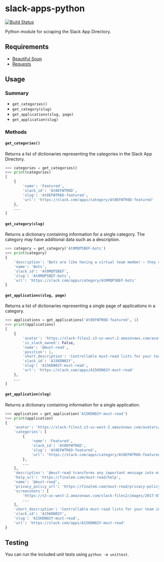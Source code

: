 # slack-apps-python

[![Build Status](https://travis-ci.org/eric-famiglietti/slack-apps-python.svg?branch=master)](https://travis-ci.org/eric-famiglietti/slack-apps-python)

Python module for scraping the Slack App Directory.

## Requirements

- [Beautiful Soup](https://www.crummy.com/software/BeautifulSoup/)
- [Requests](http://docs.python-requests.org/en/master/)

## Usage

### Summary

- `get_categories()`
- `get_category(slug)`
- `get_applications(slug, page)`
- `get_application(slug)`

### Methods

#### `get_categories()`

Returns a list of dictionaries representing the categories in the Slack App Directory.

```py
>>> categories = get_categories()
>>> print(categories)
[
    {
        'name': 'Featured',
        'slack_id': 'At0EFWTR6D',
        'slug': 'At0EFWTR6D-featured',
        'url': 'https://slack.com/apps/category/At0EFWTR6D-featured'
    },
    ...
]
```

#### `get_category(slug)`

Returns a dictionary containing information for a single category. The category may have additional data such as a description.

```py
>>> category = get_category('At0MQP5BEF-bots')
>>> print(category)
{
    'description': 'Bots are like having a virtual team member — they can help you manage tasks, run your team standup, poll the office, and more!',
    'name': 'Bots',
    'slack_id': 'At0MQP5BEF',
    'slug': 'At0MQP5BEF-bots',
    'url': 'https://slack.com/apps/category/At0MQP5BEF-bots'
}
```

#### `get_applications(slug, page)`

Returns a list of dictionaries representing a single page of applications in a category.

```py
>>> applications = get_applications('At0EFWTR6D-featured', 1)
>>> print(applications)
[
    {
        'avatar': 'https://slack-files2.s3-us-west-2.amazonaws.com/avatars/2016-05-03/39674680625_65ad135f72eff91b6ddf_96.jpg',
        'is_slack_owned': False,
        'name': '@must-read',
        'position': 1,
        'short_description': 'Controllable must-read lists for your team in Slack 📕📗📘',
        'slack_id': 'A15KDN02Y',
        'slug': 'A15KDN02Y-must-read',
        'url': 'https://slack.com/apps/A15KDN02Y-must-read'
    },
    ...
]
```

#### `get_application(slug)`

Returns a dictionary containing information for a single application.

```py
>>> application = get_application('A15KDN02Y-must-read')
>>> print(application)
{
    'avatar': 'https://slack-files2.s3-us-west-2.amazonaws.com/avatars/2016-05-03/39674680625_65ad135f72eff91b6ddf_512.jpg',
    'categories': [
        {
            'name': 'Featured',
            'slack_id': 'At0EFWTR6D',
            'slug': 'At0EFWTR6D-featured',
            'url': 'https://slack.com/apps/category/At0EFWTR6D-featured'
        },
        ...
    ],
    'description': '@must-read transforms any important message into micro-task...',
    'help_url': 'https://finalem.com/must-read/help',
    'name': '@must-read',
    'privacy_policy_url': 'https://finalem.com/must-read/privacy-policy',
    'screenshots': [
        'https://s3-us-west-2.amazonaws.com/slack-files2/images/2017-07-20/216663485463_0196a3e4ff408839be40_1600.png',
        ...
    ],
    'short_description': 'Controllable must-read lists for your team in Slack 📕📗📘',
    'slack_id': 'A15KDN02Y',
    'slug': 'A15KDN02Y-must-read',
    'url': 'https://slack.com/apps/A15KDN02Y-must-read'
}
```

## Testing

You can run the included unit tests using `python -m unittest`.
